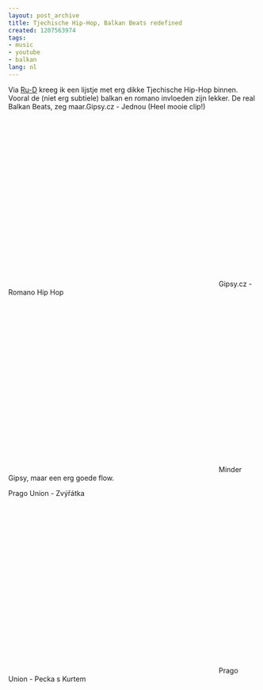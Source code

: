 ```yaml
---
layout: post_archive
title: Tjechische Hip-Hop, Balkan Beats redefined
created: 1207563974
tags:
- music
- youtube
- balkan
lang: nl
---
```

Via [Ru-D](http://berkes.blip.tv/file/785245/) kreeg ik een lijstje met erg dikke Tjechische Hip-Hop binnen. Vooral de (niet erg subtiele) balkan en romano invloeden zijn lekker. De real Balkan Beats, zeg maar.<!--break-->Gipsy.cz - Jednou (Heel mooie clip!)<object width="425" height="355"><param name="movie" value="http://www.youtube.com/v/Zi62IN3KD2E&hl=en" /><param name="wmode" value="transparent" /><embed src="http://www.youtube.com/v/Zi62IN3KD2E&hl=en" type="application/x-shockwave-flash" wmode="transparent" width="425" height="355"></embed></object>Gipsy.cz - Romano Hip Hop<object width="425" height="355"><param name="movie" value="http://www.youtube.com/v/mdAerPeYGG8&hl=en" /><param name="wmode" value="transparent" /><embed src="http://www.youtube.com/v/mdAerPeYGG8&hl=en" type="application/x-shockwave-flash" wmode="transparent" width="425" height="355"></embed></object>Minder Gipsy, maar een erg goede flow.

Prago Union - Zvýřátka<object width="425" height="355"><param name="movie" value="http://www.youtube.com/v/8shJXx5nx7I&hl=en" /><param name="wmode" value="transparent" /><embed src="http://www.youtube.com/v/8shJXx5nx7I&hl=en" type="application/x-shockwave-flash" wmode="transparent" width="425" height="355"></embed></object>Prago Union - Pecka s Kurtem<object width="425" height="355"><param name="movie" value="http://www.youtube.com/v/50POJqH_CJI&hl=en" /><param name="wmode" value="transparent" /><embed src="http://www.youtube.com/v/50POJqH_CJI&hl=en" type="application/x-shockwave-flash" wmode="transparent" width="425" height="355"></embed></object>
